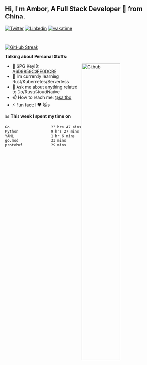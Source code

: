 ## Hi, I'm Ambor, A Full Stack Developer 🚀 from China.

[![Twitter](https://img.shields.io/badge/-saltbo-1ca0f1?style=flat&logo=twitter&logoColor=white)](https://twitter.com/rdsaltbo)
[![Linkedin](https://img.shields.io/badge/-saltbo-blue?style=flat&logo=Linkedin&logoColor=white)](https://www.linkedin.com/in/saltbo/)
[![wakatime](https://wakatime.com/badge/user/f82b1c77-faab-48cd-aef5-a12c0aff104b.svg)](https://wakatime.com/@f82b1c77-faab-48cd-aef5-a12c0aff104b)

&nbsp;  

[![GitHub Streak](http://github-readme-streak-stats.herokuapp.com?user=saltbo&hide_border=true&date_format=M%20j%5B%2C%20Y%5D)](https://git.io/streak-stats)

**Talking about Personal Stuffs:**
<!-- Any image aligned to the right. Beware the width  -->
<img width="50%" align="right" alt="Github" src="https://raw.githubusercontent.com/saltbo/saltbo/master/images/git-header.svg" />

- 🤘 GPG KeyID: [A6D9859C3FE0DCBE](https://saltbo.cn/pgp_keys.asc)
- 🌱 I’m currently learning Rust/Kubernetes/Serverless
- 💬 Ask me about anything related to Go/Rust/CloudNative
- 📫 How to reach me: [@saltbo](https://t.me/saltbo)
- ⚡ Fun fact: I :heart: :cat:s


📊 **This week I spent my time on**
<!--START_SECTION:waka-->

```txt
Go                   23 hrs 47 mins  ████████████████░░░░░░░░░   63.68 %
Python               9 hrs 27 mins   ██████▒░░░░░░░░░░░░░░░░░░   25.30 %
YAML                 1 hr 6 mins     ▓░░░░░░░░░░░░░░░░░░░░░░░░   02.98 %
go.mod               33 mins         ▒░░░░░░░░░░░░░░░░░░░░░░░░   01.49 %
protobuf             29 mins         ▒░░░░░░░░░░░░░░░░░░░░░░░░   01.31 %
```

<!--END_SECTION:waka-->
